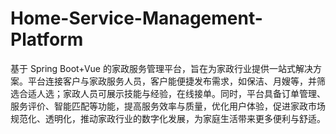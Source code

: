 # Home-Service-Management-Platform
基于 Spring Boot+Vue 的家政服务管理平台，旨在为家政行业提供一站式解决方案。平台连接客户与家政服务人员，客户能便捷发布需求，如保洁、月嫂等，并筛选合适人选；家政人员可展示技能与经验，在线接单。同时，平台具备订单管理、服务评价、智能匹配等功能，提高服务效率与质量，优化用户体验，促进家政市场规范化、透明化，推动家政行业的数字化发展，为家庭生活带来更多便利与舒适。 
